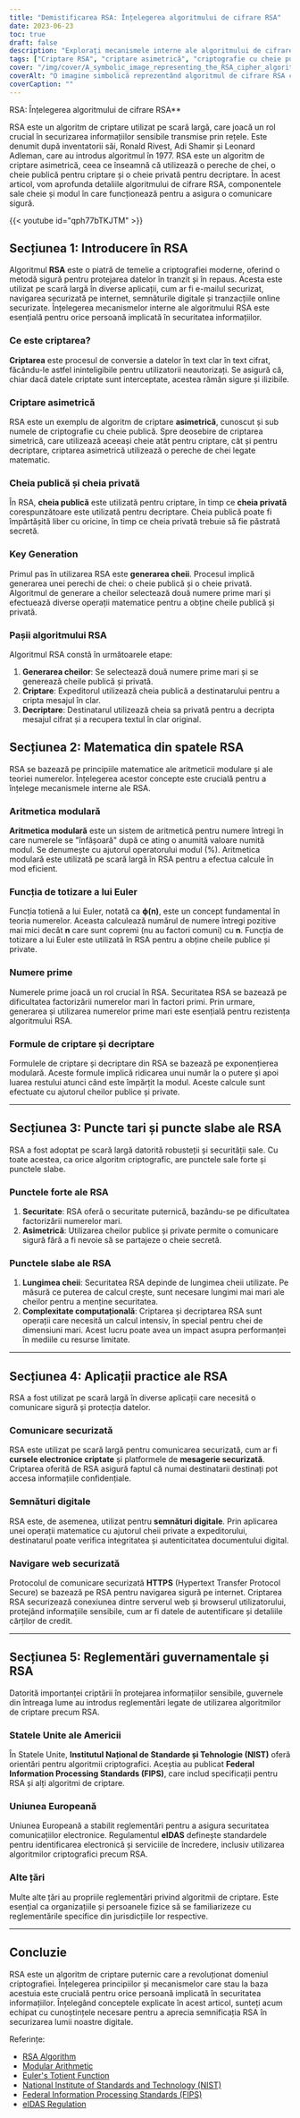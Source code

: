 ```yaml
---
title: "Demistificarea RSA: Înțelegerea algoritmului de cifrare RSA"
date: 2023-06-23
toc: true
draft: false
description: "Explorați mecanismele interne ale algoritmului de cifrare RSA și importanța acestuia în comunicarea securizată."
tags: ["Criptare RSA", "criptare asimetrică", "criptografie cu cheie publică", "algoritm de criptare", "Generarea cheilor RSA", "aritmetică modulară", "Funcția de totizare a lui Euler", "numere prime", "exponențiere modulară", "Textul cifrat", "Textul în clar", "Securitate RSA", "comunicare securizată", "semnături digitale", "navigare web securizată", "reglementări guvernamentale privind RSA", "Orientările NIST privind RSA", "Regulamentul eIDAS", "standarde de criptare", "protecția datelor", "criptografie", "securitatea informațiilor", "mesagerie securizată", "e-mail criptat", "HTTPS", "RSA în comunicarea securizată", "RSA în semnăturile digitale", "Punctele forte ale RSA", "Punctele slabe ale RSA", "complexitatea computațională a RSA", "lungimea cheii în RSA"]
cover: "/img/cover/A_symbolic_image_representing_the_RSA_cipher_algorithm.png"
coverAlt: "O imagine simbolică reprezentând algoritmul de cifrare RSA cu simboluri de blocare și cheie, care transmite conceptul de comunicare și criptare sigură."
coverCaption: ""
---
```

 RSA: Înțelegerea algoritmului de cifrare RSA**

RSA este un algoritm de criptare utilizat pe scară largă, care joacă un rol crucial în securizarea informațiilor sensibile transmise prin rețele. Este denumit după inventatorii săi, Ronald Rivest, Adi Shamir și Leonard Adleman, care au introdus algoritmul în 1977. RSA este un algoritm de criptare asimetrică, ceea ce înseamnă că utilizează o pereche de chei, o cheie publică pentru criptare și o cheie privată pentru decriptare. În acest articol, vom aprofunda detaliile algoritmului de cifrare RSA, componentele sale cheie și modul în care funcționează pentru a asigura o comunicare sigură.

{{< youtube id="qph77bTKJTM" >}}

## Secțiunea 1: Introducere în RSA

Algoritmul **RSA** este o piatră de temelie a criptografiei moderne, oferind o metodă sigură pentru protejarea datelor în tranzit și în repaus. Acesta este utilizat pe scară largă în diverse aplicații, cum ar fi e-mailul securizat, navigarea securizată pe internet, semnăturile digitale și tranzacțiile online securizate. Înțelegerea mecanismelor interne ale algoritmului RSA este esențială pentru orice persoană implicată în securitatea informațiilor.

### Ce este criptarea?

**Criptarea** este procesul de conversie a datelor în text clar în text cifrat, făcându-le astfel ininteligibile pentru utilizatorii neautorizați. Se asigură că, chiar dacă datele criptate sunt interceptate, acestea rămân sigure și ilizibile.

### Criptare asimetrică

RSA este un exemplu de algoritm de criptare **asimetrică**, cunoscut și sub numele de criptografie cu cheie publică. Spre deosebire de criptarea simetrică, care utilizează aceeași cheie atât pentru criptare, cât și pentru decriptare, criptarea asimetrică utilizează o pereche de chei legate matematic.

### Cheia publică și cheia privată

În RSA, **cheia publică** este utilizată pentru criptare, în timp ce **cheia privată** corespunzătoare este utilizată pentru decriptare. Cheia publică poate fi împărtășită liber cu oricine, în timp ce cheia privată trebuie să fie păstrată secretă.

### Key Generation

Primul pas în utilizarea RSA este **generarea cheii**. Procesul implică generarea unei perechi de chei: o cheie publică și o cheie privată. Algoritmul de generare a cheilor selectează două numere prime mari și efectuează diverse operații matematice pentru a obține cheile publică și privată.

### Pașii algoritmului RSA

Algoritmul RSA constă în următoarele etape:

1. **Generarea cheilor**: Se selectează două numere prime mari și se generează cheile publică și privată.
2. **Criptare**: Expeditorul utilizează cheia publică a destinatarului pentru a cripta mesajul în clar.
3. **Decriptare**: Destinatarul utilizează cheia sa privată pentru a decripta mesajul cifrat și a recupera textul în clar original.

## Secțiunea 2: Matematica din spatele RSA

RSA se bazează pe principiile matematice ale aritmeticii modulare și ale teoriei numerelor. Înțelegerea acestor concepte este crucială pentru a înțelege mecanismele interne ale RSA.

### Aritmetica modulară

**Aritmetica modulară** este un sistem de aritmetică pentru numere întregi în care numerele se "înfășoară" după ce ating o anumită valoare numită modul. Se denumește cu ajutorul operatorului modul (%). Aritmetica modulară este utilizată pe scară largă în RSA pentru a efectua calcule în mod eficient.

### Funcția de totizare a lui Euler

Funcția totienă a lui Euler, notată ca **ϕ(n)**, este un concept fundamental în teoria numerelor. Aceasta calculează numărul de numere întregi pozitive mai mici decât **n** care sunt copremi (nu au factori comuni) cu **n**. Funcția de totizare a lui Euler este utilizată în RSA pentru a obține cheile publice și private.

### Numere prime

Numerele prime joacă un rol crucial în RSA. Securitatea RSA se bazează pe dificultatea factorizării numerelor mari în factori primi. Prin urmare, generarea și utilizarea numerelor prime mari este esențială pentru rezistența algoritmului RSA.

### Formule de criptare și decriptare

Formulele de criptare și decriptare din RSA se bazează pe exponențierea modulară. Aceste formule implică ridicarea unui număr la o putere și apoi luarea restului atunci când este împărțit la modul. Aceste calcule sunt efectuate cu ajutorul cheilor publice și private.

______

## Secțiunea 3: Puncte tari și puncte slabe ale RSA

RSA a fost adoptat pe scară largă datorită robusteții și securității sale. Cu toate acestea, ca orice algoritm criptografic, are punctele sale forte și punctele slabe.

### Punctele forte ale RSA

1. **Securitate**: RSA oferă o securitate puternică, bazându-se pe dificultatea factorizării numerelor mari.
2. **Asimetrică**: Utilizarea cheilor publice și private permite o comunicare sigură fără a fi nevoie să se partajeze o cheie secretă.

### Punctele slabe ale RSA

1. **Lungimea cheii**: Securitatea RSA depinde de lungimea cheii utilizate. Pe măsură ce puterea de calcul crește, sunt necesare lungimi mai mari ale cheilor pentru a menține securitatea.
2. **Complexitate computațională**: Criptarea și decriptarea RSA sunt operații care necesită un calcul intensiv, în special pentru chei de dimensiuni mari. Acest lucru poate avea un impact asupra performanței în mediile cu resurse limitate.

______

## Secțiunea 4: Aplicații practice ale RSA

RSA a fost utilizat pe scară largă în diverse aplicații care necesită o comunicare sigură și protecția datelor.

### Comunicare securizată

RSA este utilizat pe scară largă pentru comunicarea securizată, cum ar fi **cursele electronice criptate** și platformele de **mesagerie securizată**. Criptarea oferită de RSA asigură faptul că numai destinatarii destinați pot accesa informațiile confidențiale.

### Semnături digitale

RSA este, de asemenea, utilizat pentru **semnături digitale**. Prin aplicarea unei operații matematice cu ajutorul cheii private a expeditorului, destinatarul poate verifica integritatea și autenticitatea documentului digital.

### Navigare web securizată

Protocolul de comunicare securizată **HTTPS** (Hypertext Transfer Protocol Secure) se bazează pe RSA pentru navigarea sigură pe internet. Criptarea RSA securizează conexiunea dintre serverul web și browserul utilizatorului, protejând informațiile sensibile, cum ar fi datele de autentificare și detaliile cărților de credit.

______

## Secțiunea 5: Reglementări guvernamentale și RSA

Datorită importanței criptării în protejarea informațiilor sensibile, guvernele din întreaga lume au introdus reglementări legate de utilizarea algoritmilor de criptare precum RSA.

### Statele Unite ale Americii

În Statele Unite, **Institutul Național de Standarde și Tehnologie (NIST)** oferă orientări pentru algoritmii criptografici. Aceștia au publicat **Federal Information Processing Standards (FIPS)**, care includ specificații pentru RSA și alți algoritmi de criptare.

### Uniunea Europeană

Uniunea Europeană a stabilit reglementări pentru a asigura securitatea comunicațiilor electronice. Regulamentul **eIDAS** definește standardele pentru identificarea electronică și serviciile de încredere, inclusiv utilizarea algoritmilor criptografici precum RSA.

### Alte țări

Multe alte țări au propriile reglementări privind algoritmii de criptare. Este esențial ca organizațiile și persoanele fizice să se familiarizeze cu reglementările specifice din jurisdicțiile lor respective.

______

## Concluzie

RSA este un algoritm de criptare puternic care a revoluționat domeniul criptografiei. Înțelegerea principiilor și mecanismelor care stau la baza acestuia este crucială pentru orice persoană implicată în securitatea informațiilor. Înțelegând conceptele explicate în acest articol, sunteți acum echipat cu cunoștințele necesare pentru a aprecia semnificația RSA în securizarea lumii noastre digitale.

Referințe:
- [RSA Algorithm](https://en.wikipedia.org/wiki/RSA_(cryptosystem))
- [Modular Arithmetic](https://en.wikipedia.org/wiki/Modular_arithmetic)
- [Euler's Totient Function](https://en.wikipedia.org/wiki/Euler%27s_totient_function)
- [National Institute of Standards and Technology (NIST)](https://www.nist.gov/)
- [Federal Information Processing Standards (FIPS)](https://www.nist.gov/federal-information-processing-standards-fips)
- [eIDAS Regulation](https://ec.europa.eu/digital-single-market/en/trust-services-and-eid)

